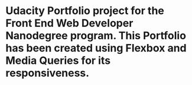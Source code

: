 # Udacity Portfolio project for the Front End Web Developer Nanodegree program. This  Portfolio has been created using Flexbox and Media Queries for its responsiveness.
